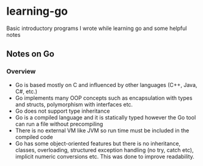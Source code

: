 # learning-go
Basic introductory programs I wrote while learning go and some helpful notes

## Notes on Go

### Overview
- Go is based mostly on C and influenced by other languages (C++, Java, C#, etc.)
- Go implements many OOP concepts such as encapsulation with types and structs, polymorphism with interfaces etc.
- Go does not support type inheritance
- Go is a compiled language and it is statically typed however the Go tool can run a file without precompiling
- There is no external VM like JVM so run time must be included in the compiled code
- Go has some object-oriented features but there is no inheritance, classes, overloading, structured exception handling (no try, catch etc), implicit numeric conversions etc. This was done to improve readability.
